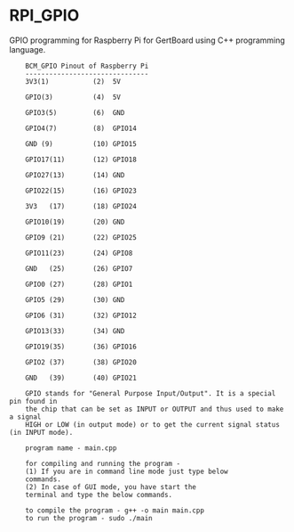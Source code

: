 # RPI_GPIO

GPIO programming for Raspberry Pi for GertBoard using C++ programming language.

        BCM_GPIO Pinout of Raspberry Pi 
        -------------------------------
        3V3(1)           (2)  5V  

        GPIO(3)          (4)  5V    

        GPIO3(5)         (6)  GND   

        GPIO4(7)         (8)  GPIO14

        GND (9)          (10) GPIO15

        GPIO17(11)       (12) GPIO18

        GPIO27(13)       (14) GND   

        GPIO22(15)       (16) GPIO23

        3V3   (17)       (18) GPIO24

        GPIO10(19)       (20) GND   

        GPIO9 (21)       (22) GPIO25

        GPIO11(23)       (24) GPIO8 

        GND   (25)       (26) GPIO7 

        GPIO0 (27)       (28) GPIO1 

        GPIO5 (29)       (30) GND   

        GPIO6 (31)       (32) GPIO12

        GPIO13(33)       (34) GND   

        GPIO19(35)       (36) GPIO16

        GPIO2 (37)       (38) GPIO20

        GND   (39)       (40) GPIO21
        
        GPIO stands for "General Purpose Input/Output". It is a special pin found in 
        the chip that can be set as INPUT or OUTPUT and thus used to make a signal 
        HIGH or LOW (in output mode) or to get the current signal status (in INPUT mode).
        
        program name - main.cpp
        
        for compiling and running the program - 
        (1) If you are in command line mode just type below
        commands. 
        (2) In case of GUI mode, you have start the
        terminal and type the below commands.
        
        to compile the program - g++ -o main main.cpp
        to run the program - sudo ./main        
        
        

